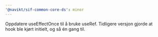 ```yaml
---
'@navikt/sif-common-core-ds': minor
---
```


Oppdatere useEffectOnce til å bruke useRef. Tidligere versjon gjorde at hook ble kjørt initielt, og så én gang til.
